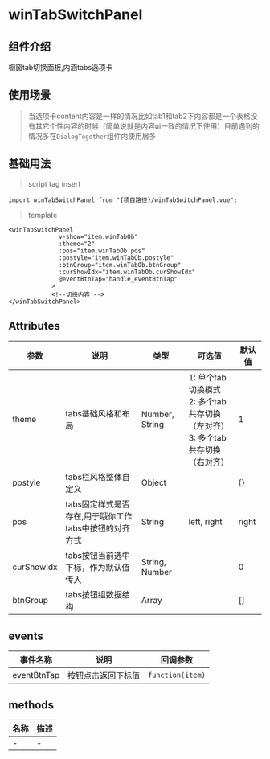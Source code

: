 # winTabSwitchPanel
## 组件介绍
橱窗tab切换面板,内涵tabs选项卡
## 使用场景
> 当选项卡content内容是一样的情况比如tab1和tab2下内容都是一个表格没有其它个性内容的时候（简单说就是内容ui一致的情况下使用）目前遇到的情况多在`DialogTogether`组件内使用居多
## 基础用法
> script tag insert 

`import winTabSwitchPanel from "{项目路径}/winTabSwitchPanel.vue";`

> template

```vue
<winTabSwitchPanel
              v-show="item.winTabOb"
              :theme="2"
              :pos="item.winTabOb.pos"
              :postyle="item.winTabOb.postyle"
              :btnGroup="item.winTabOb.btnGroup"
              :curShowIdx="item.winTabOb.curShowIdx"
              @eventBtnTap="handle_eventBtnTap"
            >
            <!--切换内容 -->
</winTabSwitchPanel>
```
## Attributes
| 参数       | 说明                                                  | 类型           | 可选值                                                       | 默认值 |
| ---------- | ----------------------------------------------------- | -------------- | ------------------------------------------------------------ | ------ |
| theme      | tabs基础风格和布局                                    | Number, String | 1: 单个tab切换模式 <br />2: 多个tab共存切换（左对齐）<br />3: 多个tab共存切换（右对齐） | 1      |
| postyle    | tabs栏风格整体自定义                                  | Object         |                                                              | {}     |
| pos        | tabs固定样式是否存在,用于哦你工作tabs中按钮的对齐方式 | String         | left, right                                                  | right  |
| curShowIdx | tabs按钮当前选中下标，作为默认值传入                  | String, Number |                                                              | 0      |
| btnGroup   | tabs按钮组数据结构                                    | Array          |                                                              | []     |

## events

| 事件名称    | 说明               | 回调参数         |
| ----------- | ------------------ | ---------------- |
| eventBtnTap | 按钮点击返回下标值 | `function(item)` |

## methods

| 名称 | 描述 |
| ---- | ---- |
| -    | -    |

